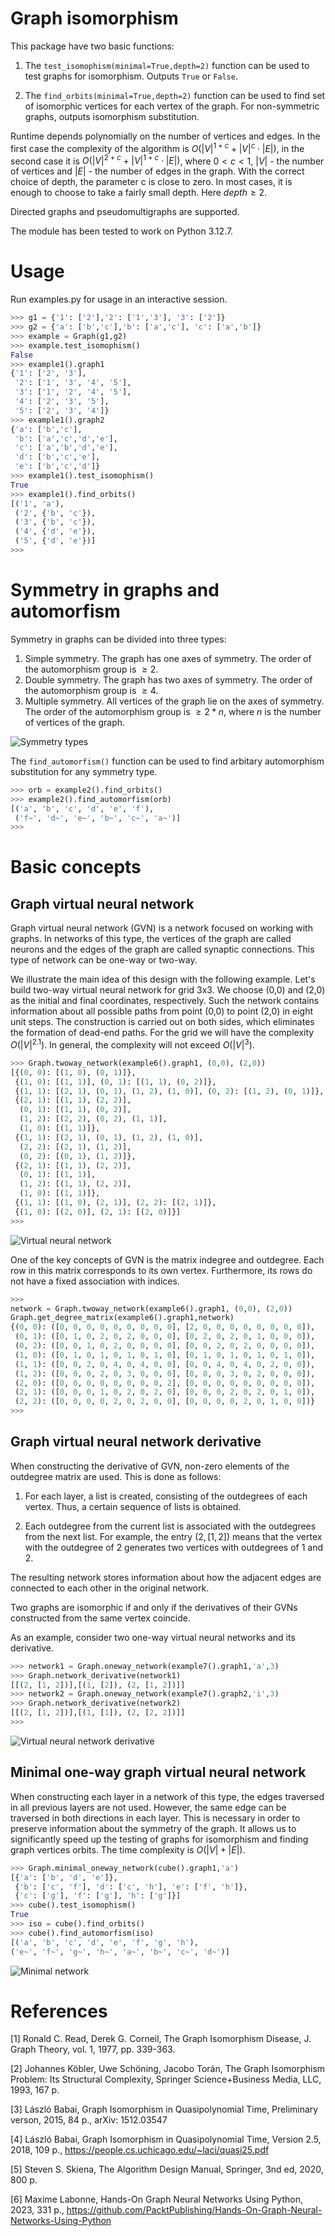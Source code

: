 # Graph isomorphism

This package have two basic functions:

1. The `test_isomophism(minimal=True,depth=2)` function can be used to test graphs for isomorphism. Outputs `True` or `False`.

2. The `find_orbits(minimal=True,depth=2)` function can be used to find set of isomorphic vertices for each vertex of the graph. For non-symmetric graphs, outputs isomorphism substitution.

Runtime depends polynomially on the number of vertices and edges. In the first case the complexity of the algorithm is $O(|V|^{1+c}+|V|^c\cdot|E|)$, in the second case it is $O(|V|^{2+c}+|V|^{1+c}\cdot|E|)$, where $0<c<1$, $|V|$ - the number of vertices and $|E|$ - the number of edges in the graph. With the correct choice of depth, the parameter c is close to zero. In most cases, it is enough to choose to take a fairly small depth. Here $depth \ge 2$.

Directed graphs and pseudomultigraphs are supported.

The module has been tested to work on Python 3.12.7.

# Usage

Run examples.py for usage in an interactive session.

```python
>>> g1 = {'1': ['2'],'2': ['1','3'], '3': ['2']}
>>> g2 = {'a': ['b','c'],'b': ['a','c'], 'c': ['a','b']}
>>> example = Graph(g1,g2)
>>> example.test_isomophism()
False
>>> example1().graph1
{'1': ['2', '3'],
 '2': ['1', '3', '4', '5'],
 '3': ['1', '2', '4', '5'],
 '4': ['2', '3', '5'],
 '5': ['2', '3', '4']}
>>> example1().graph2
{'a': ['b','c'],
 'b': ['a','c','d','e'],
 'c': ['a','b','d','e'],
 'd': ['b','c','e'],
 'e': ['b','c','d']}
>>> example1().test_isomophism()
True
>>> example1().find_orbits()
[('1', 'a'),
 ('2', {'b', 'c'}),
 ('3', {'b', 'c'}),
 ('4', {'d', 'e'}),
 ('5', {'d', 'e'})]
>>>
```

# Symmetry in graphs and automorfism

Symmetry in graphs can be divided into three types:
1. Simple symmetry. The graph has one axes of symmetry. The order of the automorphism group is $\ge2$.
2. Double symmetry. The graph has two axes of symmetry. The order of the automorphism group is $\ge4$.
3. Multiple symmetry. All vertices of the graph lie on the axes of symmetry. The order of the automorphism group is $\ge2*n$, where $n$ is the number of vertices of the graph.

![Symmetry types](./figure/Symmetry_types.png)

The `find_automorfism()` function can be used to find arbitary automorphism substitution for any symmetry type.

```python
>>> orb = example2().find_orbits()
>>> example2().find_automorfism(orb)
[('a', 'b', 'c', 'd', 'e', 'f'),
 ('f~', 'd~', 'e~', 'b~', 'c~', 'a~')]
>>>
```

# Basic concepts
## Graph virtual neural network

Graph virtual neural network (GVN) is a network focused on working with graphs. In networks of this type, the vertices of the graph are called neurons and the edges of the graph are called synaptic connections. This type of network can be one-way or two-way.

We illustrate the main idea of this design with the following example. 
Let's build two-way virtual neural network for grid 3x3. 
We choose (0,0) and (2,0) as the initial and final coordinates, respectively.
Such the network contains information about all possible paths from point (0,0) to point (2,0) in eight unit steps.
The construction is carried out on both sides, which eliminates the formation of dead-end paths.
For the grid we will have the complexity $O(|V|^{2.1})$.
In general, the complexity will not exceed $O(|V|^3)$.

```python
>>> Graph.twoway_network(example6().graph1, (0,0), (2,0))
[{(0, 0): [(1, 0), (0, 1)]},
 {(1, 0): [(1, 1)], (0, 1): [(1, 1), (0, 2)]},
 {(1, 1): [(2, 1), (0, 1), (1, 2), (1, 0)], (0, 2): [(1, 2), (0, 1)]},
 {(2, 1): [(1, 1), (2, 2)],
  (0, 1): [(1, 1), (0, 2)],
  (1, 2): [(2, 2), (0, 2), (1, 1)],
  (1, 0): [(1, 1)]},
 {(1, 1): [(2, 1), (0, 1), (1, 2), (1, 0)],
  (2, 2): [(2, 1), (1, 2)],
  (0, 2): [(0, 1), (1, 2)]},
 {(2, 1): [(1, 1), (2, 2)],
  (0, 1): [(1, 1)],
  (1, 2): [(1, 1), (2, 2)],
  (1, 0): [(1, 1)]},
 {(1, 1): [(1, 0), (2, 1)], (2, 2): [(2, 1)]},
 {(1, 0): [(2, 0)], (2, 1): [(2, 0)]}]
>>>
```

![Virtual neural network](./figure/Network.png)

One of the key concepts of GVN is the matrix indegree and outdegree. Each row in this matrix corresponds to its own vertex. Furthermore, its rows do not have a fixed association with indices.

```python
>>>
network = Graph.twoway_network(example6().graph1, (0,0), (2,0))
Graph.get_degree_matrix(example6().graph1,network)
{(0, 0): ([0, 0, 0, 0, 0, 0, 0, 0, 0], [2, 0, 0, 0, 0, 0, 0, 0, 0]),
 (0, 1): ([0, 1, 0, 2, 0, 2, 0, 0, 0], [0, 2, 0, 2, 0, 1, 0, 0, 0]),
 (0, 2): ([0, 0, 1, 0, 2, 0, 0, 0, 0], [0, 0, 2, 0, 2, 0, 0, 0, 0]),
 (1, 0): ([0, 1, 0, 1, 0, 1, 0, 1, 0], [0, 1, 0, 1, 0, 1, 0, 1, 0]),
 (1, 1): ([0, 0, 2, 0, 4, 0, 4, 0, 0], [0, 0, 4, 0, 4, 0, 2, 0, 0]),
 (1, 2): ([0, 0, 0, 2, 0, 3, 0, 0, 0], [0, 0, 0, 3, 0, 2, 0, 0, 0]),
 (2, 0): ([0, 0, 0, 0, 0, 0, 0, 0, 2], [0, 0, 0, 0, 0, 0, 0, 0, 0]),
 (2, 1): ([0, 0, 0, 1, 0, 2, 0, 2, 0], [0, 0, 0, 2, 0, 2, 0, 1, 0]),
 (2, 2): ([0, 0, 0, 0, 2, 0, 2, 0, 0], [0, 0, 0, 0, 2, 0, 1, 0, 0])}
>>>
```

## Graph virtual neural network derivative

When constructing the derivative of GVN, non-zero elements of the outdegree matrix are used. This is done as follows:

1. For each layer, a list is created, consisting of the outdegrees of each vertex. Thus, a certain sequence of lists is obtained.
   
2. Each outdegree from the current list is associated with the outdegrees from the next list. For example, the entry $(2,[1,2])$ means that the vertex with the outdegree of 2 generates two vertices with outdegrees of 1 and 2.

The resulting network stores information about how the adjacent edges are connected to each other in the original network.

Two graphs are isomorphic if and only if the derivatives of their GVNs constructed from the same vertex coincide.

As an example, consider two one-way virtual neural networks and its derivative.

```python
>>> network1 = Graph.oneway_network(example7().graph1,'a',3)
>>> Graph.network_derivative(network1)
[[(2, [1, 2])],[(1, [2]), (2, [1, 2])]]
>>> network2 = Graph.oneway_network(example7().graph2,'i',3)
>>> Graph.network_derivative(network2)
[[(2, [1, 2])],[(1, [1]), (2, [2, 2])]]
>>>
```

![Virtual neural network derivative](./figure/Derivative.png)

## Minimal one-way graph virtual neural network

When constructing each layer in a network of this type, the edges traversed in all previous layers are not used. However, the same edge can be traversed in both directions in each layer. This is necessary in order to preserve information about the symmetry of the graph. It allows us to significantly speed up the testing of graphs for isomorphism and finding graph vertices orbits. The time complexity is $O(|V|+|E|)$.

```python
>>> Graph.minimal_oneway_network(cube().graph1,'a')
[{'a': ['b', 'd', 'e']},
 {'b': ['c', 'f'], 'd': ['c', 'h'], 'e': ['f', 'h']},
 {'c': ['g'], 'f': ['g'], 'h': ['g']}]
>>> cube().test_isomophism()
True
>>> iso = cube().find_orbits()
>>> cube().find_automorfism(iso)
[('a', 'b', 'c', 'd', 'e', 'f', 'g', 'h'),
('e~', 'f~', 'g~', 'h~', 'a~', 'b~', 'c~', 'd~')]
```

![Minimal network](./figure/Minimal_network.png)

# References

[1] Ronald C. Read, Derek G. Corneil, The Graph Isomorphism Disease, J. Graph Theory, vol. 1, 1977, pp. 339-363.

[2] Johannes Köbler, Uwe Schöning, Jacobo Torán, The Graph Isomorphism Problem: Its Structural Complexity, Springer Science+Business Media, LLC, 1993, 167 p.

[3] László Babai, Graph Isomorphism in Quasipolynomial Time, Preliminary verson, 2015, 84 p., arXiv: 1512.03547

[4] László Babai, Graph Isomorphism in Quasipolynomial Time, Version 2.5, 2018, 109 p., https://people.cs.uchicago.edu/~laci/quasi25.pdf

[5] Steven S. Skiena, The Algorithm Design Manual, Springer, 3nd ed, 2020, 800 p.

[6] Maxime Labonne, Hands-On Graph Neural Networks Using Python, 2023, 331 p., https://github.com/PacktPublishing/Hands-On-Graph-Neural-Networks-Using-Python
